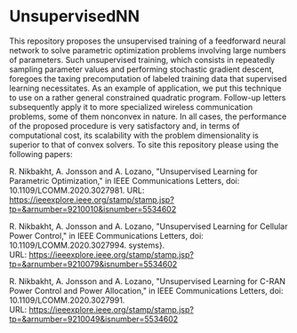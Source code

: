# UnsupervisedNN
This repository proposes the unsupervised training of
a feedforward neural network to solve parametric optimization
problems involving large numbers of parameters. Such unsupervised training, which consists in repeatedly sampling parameter
values and performing stochastic gradient descent, foregoes the
taxing precomputation of labeled training data that supervised
learning necessitates. As an example of application, we put this
technique to use on a rather general constrained quadratic program. Follow-up letters subsequently apply it to more specialized
wireless communication problems, some of them nonconvex in
nature. In all cases, the performance of the proposed procedure
is very satisfactory and, in terms of computational cost, its
scalability with the problem dimensionality is superior to that
of convex solvers.
To site this repository please using the following papers:

R. Nikbakht, A. Jonsson and A. Lozano, "Unsupervised Learning for Parametric Optimization," in IEEE Communications Letters, doi: 10.1109/LCOMM.2020.3027981.
URL: https://ieeexplore.ieee.org/stamp/stamp.jsp?tp=&arnumber=9210010&isnumber=5534602

R. Nikbakht, A. Jonsson and A. Lozano, "Unsupervised Learning for Cellular Power Control," in IEEE Communications Letters, doi: 10.1109/LCOMM.2020.3027994. systems}.
URL: https://ieeexplore.ieee.org/stamp/stamp.jsp?tp=&arnumber=9210079&isnumber=5534602

R. Nikbakht, A. Jonsson and A. Lozano, "Unsupervised Learning for C-RAN Power Control and Power Allocation," in IEEE Communications Letters, doi: 10.1109/LCOMM.2020.3027991.
URL: https://ieeexplore.ieee.org/stamp/stamp.jsp?tp=&arnumber=9210049&isnumber=5534602
